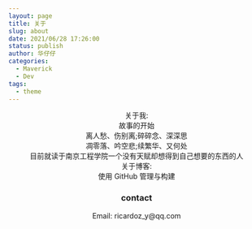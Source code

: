 ```yaml
---
layout: page
title: 关于
slug: about
date: 2021/06/28 17:26:00
status: publish
author: 华仔仔
categories: 
  - Maverick
  - Dev
tags: 
  - theme
---
```


<center>关于我:

<center>故事的开始

<center>离人愁、伤别离;碎碎念、深深思

<center>凋零落、吟空悲;续繁华、又何处

<center>目前就读于南京工程学院一个没有天赋却想得到自己想要的东西的人

<center>关于博客:

<center>使用 GitHub 管理与构建

<center><h3> contact</center>

<center>Email: ricardoz_y@qq.com




